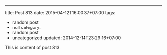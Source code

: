 ---
title: Post 813
date: 2015-04-12T16:00:37+07:00
tags:
  - random post
  - null
category:
  - random post
  - uncategorized
updated: 2014-12-14T23:29:16+07:00

This is content of post 813